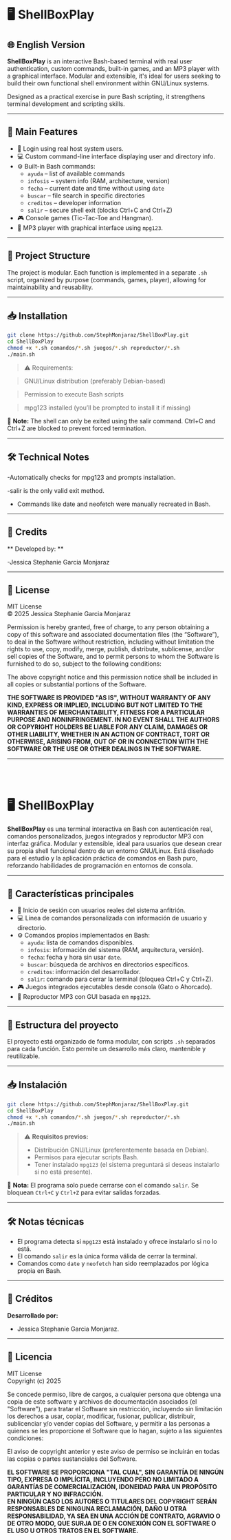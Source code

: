 # 🖥️ ShellBoxPlay

## 🌐 English Version

**ShellBoxPlay** is an interactive Bash-based terminal with real user authentication, custom commands, built-in games, and an MP3 player with a graphical interface. Modular and extensible, it's ideal for users seeking to build their own functional shell environment within GNU/Linux systems.

Designed as a practical exercise in pure Bash scripting, it strengthens terminal development and scripting skills.

---

## 🚀 Main Features

- 🔐 Login using real host system users.
- 💻 Custom command-line interface displaying user and directory info.
- ⚙️ Built-in Bash commands:
  - `ayuda` – list of available commands
  - `infosis` – system info (RAM, architecture, version)
  - `fecha` – current date and time without using `date`
  - `buscar` – file search in specific directories
  - `creditos` – developer information
  - `salir` – secure shell exit (blocks Ctrl+C and Ctrl+Z)
- 🎮 Console games (Tic-Tac-Toe and Hangman).
- 🎵 MP3 player with graphical interface using `mpg123`.

---

## 🧩 Project Structure

The project is modular. Each function is implemented in a separate `.sh` script, organized by purpose (commands, games, player), allowing for maintainability and reusability.

---

## 📥 Installation

```bash
git clone https://github.com/StephMonjaraz/ShellBoxPlay.git
cd ShellBoxPlay
chmod +x *.sh comandos/*.sh juegos/*.sh reproductor/*.sh
./main.sh
```

> ⚠️ Requirements:

> GNU/Linux distribution (preferably Debian-based)

> Permission to execute Bash scripts

> mpg123 installed (you’ll be prompted to install it if missing)

📝 **Note:** The shell can only be exited using the salir command. Ctrl+C and Ctrl+Z are blocked to prevent forced termination.

---

## 🛠️ Technical Notes
-Automatically checks for mpg123 and prompts installation.

-salir is the only valid exit method.

- Commands like date and neofetch were manually recreated in Bash.
---

## 🧠 Credits
** Developed by: **

-Jessica Stephanie Garcia Monjaraz

---

## 📄 License

MIT License  
© 2025 Jessica Stephanie Garcia Monjaraz

Permission is hereby granted, free of charge, to any person obtaining a copy of this software and associated documentation files (the “Software”), to deal in the Software without restriction, including without limitation the rights to use, copy, modify, merge, publish, distribute, sublicense, and/or sell copies of the Software, and to permit persons to whom the Software is furnished to do so, subject to the following conditions:

The above copyright notice and this permission notice shall be included in all copies or substantial portions of the Software.

**THE SOFTWARE IS PROVIDED "AS IS", WITHOUT WARRANTY OF ANY KIND, EXPRESS OR IMPLIED, INCLUDING BUT NOT LIMITED TO THE WARRANTIES OF MERCHANTABILITY, FITNESS FOR A PARTICULAR PURPOSE AND NONINFRINGEMENT. IN NO EVENT SHALL THE AUTHORS OR COPYRIGHT HOLDERS BE LIABLE FOR ANY CLAIM, DAMAGES OR OTHER LIABILITY, WHETHER IN AN ACTION OF CONTRACT, TORT OR OTHERWISE, ARISING FROM, OUT OF OR IN CONNECTION WITH THE SOFTWARE OR THE USE OR OTHER DEALINGS IN THE SOFTWARE.**      

---






<br><br>




# 🖥️ ShellBoxPlay

**ShellBoxPlay** es una terminal interactiva en Bash con autenticación real, comandos personalizados, juegos integrados y reproductor MP3 con interfaz gráfica. Modular y extensible, ideal para usuarios que desean crear su propia shell funcional dentro de un entorno GNU/Linux.
Está diseñado para el estudio y la aplicación práctica de comandos en Bash puro, reforzando habilidades de programación en entornos de consola.


---

## 🚀 Características principales

- 🔐 Inicio de sesión con usuarios reales del sistema anfitrión.
- 💻 Línea de comandos personalizada con información de usuario y directorio.
- ⚙️ Comandos propios implementados en Bash:
  - `ayuda`: lista de comandos disponibles.
  - `infosis`: información del sistema (RAM, arquitectura, versión).
  - `fecha`: fecha y hora sin usar `date`.
  - `buscar`: búsqueda de archivos en directorios específicos.
  - `creditos`: información del desarrollador.
  - `salir`: comando para cerrar la terminal (bloquea Ctrl+C y Ctrl+Z).
- 🎮 Juegos integrados ejecutables desde consola (Gato o Ahorcado).
- 🎵 Reproductor MP3 con GUI basada en `mpg123`.

---

## 🧩 Estructura del proyecto

El proyecto está organizado de forma modular, con scripts `.sh` separados para cada función. Esto permite un desarrollo más claro, mantenible y reutilizable.

---

## 📥 Instalación

```bash
git clone https://github.com/StephMonjaraz/ShellBoxPlay.git
cd ShellBoxPlay
chmod +x *.sh comandos/*.sh juegos/*.sh reproductor/*.sh
./main.sh
```

> ⚠️ **Requisitos previos:**
> - Distribución GNU/Linux (preferentemente basada en Debian).
> - Permisos para ejecutar scripts Bash.
> - Tener instalado `mpg123` (el sistema preguntará si deseas instalarlo si no está presente).

📝 **Nota:** El programa solo puede cerrarse con el comando `salir`. Se bloquean `Ctrl+C` y `Ctrl+Z` para evitar salidas forzadas.

---

## 🛠️ Notas técnicas

- El programa detecta si `mpg123` está instalado y ofrece instalarlo si no lo está.
- El comando `salir` es la única forma válida de cerrar la terminal.
- Comandos como `date` y `neofetch` han sido reemplazados por lógica propia en Bash.

---

## 🧠 Créditos

**Desarrollado por:**

- Jessica Stephanie Garcia Monjaraz. 

---

## 📄 Licencia

MIT License  
Copyright (c) 2025

Se concede permiso, libre de cargos, a cualquier persona que obtenga una copia de este software y archivos de documentación asociados (el "Software"), para tratar el Software sin restricción, incluyendo sin limitación los derechos a usar, copiar, modificar, fusionar, publicar, distribuir, sublicenciar y/o vender copias del Software, y permitir a las personas a quienes se les proporcione el Software que lo hagan, sujeto a las siguientes condiciones:

El aviso de copyright anterior y este aviso de permiso se incluirán en todas las copias o partes sustanciales del Software.

**EL SOFTWARE SE PROPORCIONA "TAL CUAL", SIN GARANTÍA DE NINGÚN TIPO, EXPRESA O IMPLÍCITA, INCLUYENDO PERO NO LIMITADO A GARANTÍAS DE COMERCIALIZACIÓN, IDONEIDAD PARA UN PROPÓSITO PARTICULAR Y NO INFRACCIÓN.  
EN NINGÚN CASO LOS AUTORES O TITULARES DEL COPYRIGHT SERÁN RESPONSABLES DE NINGUNA RECLAMACIÓN, DAÑO U OTRA RESPONSABILIDAD, YA SEA EN UNA ACCIÓN DE CONTRATO, AGRAVIO O DE OTRO MODO, QUE SURJA DE O EN CONEXIÓN CON EL SOFTWARE O EL USO U OTROS TRATOS EN EL SOFTWARE.**
